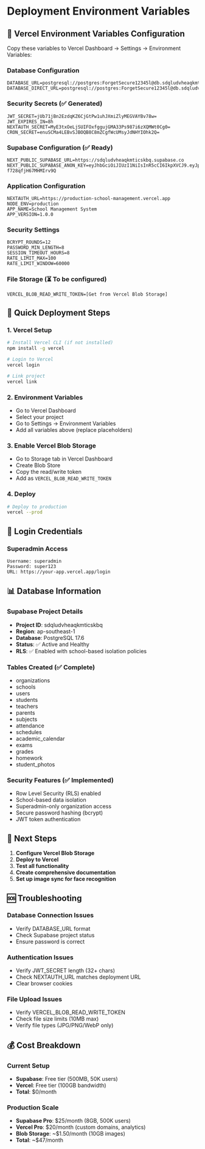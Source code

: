 # Deployment Environment Variables

## 🔐 Vercel Environment Variables Configuration

Copy these variables to Vercel Dashboard -> Settings -> Environment Variables:

### **Database Configuration**
```
DATABASE_URL=postgresql://postgres:ForgetSecure12345l@db.sdqludvheaqkmticskbq.supabase.co:5432/postgres
DATABASE_DIRECT_URL=postgresql://postgres:ForgetSecure12345l@db.sdqludvheaqkmticskbq.supabase.co:5432/postgres
```

### **Security Secrets** (✅ Generated)
```
JWT_SECRET=jUb71jBn2EzdqKZ6CjGtPw1uhJXmiZlyMEGVAYBv78w=
JWT_EXPIRES_IN=8h
NEXTAUTH_SECRET=MyE3txOeLjSUIFOxfggujGMA33Ps987i6zXQMWt0Cg0=
CRON_SECRET=enuSCMa4LEBvSJBOQB8C8mZCgfWcUMsyJdNHYIOhk2Q=
```

### **Supabase Configuration** (✅ Ready)
```
NEXT_PUBLIC_SUPABASE_URL=https://sdqludvheaqkmticskbq.supabase.co
NEXT_PUBLIC_SUPABASE_ANON_KEY=eyJhbGciOiJIUzI1NiIsInR5cCI6IkpXVCJ9.eyJpc3MiOiJzdXBhYmFzZSIsInJlZiI6InNkcWx1ZHZoZWFxa210aWNza2JxIiwicm9sZSI6ImFub24iLCJpYXQiOjE3NTg4NzAxMDEsImV4cCI6MjA3NDQ0NjEwMX0.wHFfaI2j_ZwuhfduQKL8RPgi-f728qfjH67MHMIrv9Q
```

### **Application Configuration**
```
NEXTAUTH_URL=https://production-school-management.vercel.app
NODE_ENV=production
APP_NAME=School Management System
APP_VERSION=1.0.0
```

### **Security Settings**
```
BCRYPT_ROUNDS=12
PASSWORD_MIN_LENGTH=8
SESSION_TIMEOUT_HOURS=8
RATE_LIMIT_MAX=100
RATE_LIMIT_WINDOW=60000
```

### **File Storage** (⏳ To be configured)
```
VERCEL_BLOB_READ_WRITE_TOKEN=[Get from Vercel Blob Storage]
```

## 🚀 Quick Deployment Steps

### 1. Vercel Setup
```bash
# Install Vercel CLI (if not installed)
npm install -g vercel

# Login to Vercel
vercel login

# Link project
vercel link
```

### 2. Environment Variables
- Go to Vercel Dashboard
- Select your project
- Go to Settings → Environment Variables
- Add all variables above (replace placeholders)

### 3. Enable Vercel Blob Storage
- Go to Storage tab in Vercel Dashboard
- Create Blob Store
- Copy the read/write token
- Add as `VERCEL_BLOB_READ_WRITE_TOKEN`

### 4. Deploy
```bash
# Deploy to production
vercel --prod
```

## 🔑 Login Credentials

### Superadmin Access
```
Username: superadmin
Password: super123
URL: https://your-app.vercel.app/login
```

## 📊 Database Information

### Supabase Project Details
- **Project ID**: sdqludvheaqkmticskbq
- **Region**: ap-southeast-1
- **Database**: PostgreSQL 17.6
- **Status**: ✅ Active and Healthy
- **RLS**: ✅ Enabled with school-based isolation policies

### Tables Created (✅ Complete)
- organizations
- schools
- users
- students
- teachers
- parents
- subjects
- attendance
- schedules
- academic_calendar
- exams
- grades
- homework
- student_photos

### Security Features (✅ Implemented)
- Row Level Security (RLS) enabled
- School-based data isolation
- Superadmin-only organization access
- Secure password hashing (bcrypt)
- JWT token authentication

## 🎯 Next Steps

1. **Configure Vercel Blob Storage**
2. **Deploy to Vercel**
3. **Test all functionality**
4. **Create comprehensive documentation**
5. **Set up image sync for face recognition**

## 🆘 Troubleshooting

### Database Connection Issues
- Verify DATABASE_URL format
- Check Supabase project status
- Ensure password is correct

### Authentication Issues
- Verify JWT_SECRET length (32+ chars)
- Check NEXTAUTH_URL matches deployment URL
- Clear browser cookies

### File Upload Issues
- Verify VERCEL_BLOB_READ_WRITE_TOKEN
- Check file size limits (10MB max)
- Verify file types (JPG/PNG/WebP only)

## 💰 Cost Breakdown

### Current Setup
- **Supabase**: Free tier (500MB, 50K users)
- **Vercel**: Free tier (100GB bandwidth)
- **Total**: $0/month

### Production Scale
- **Supabase Pro**: $25/month (8GB, 500K users)
- **Vercel Pro**: $20/month (custom domains, analytics)
- **Blob Storage**: ~$1.50/month (10GB images)
- **Total**: ~$47/month